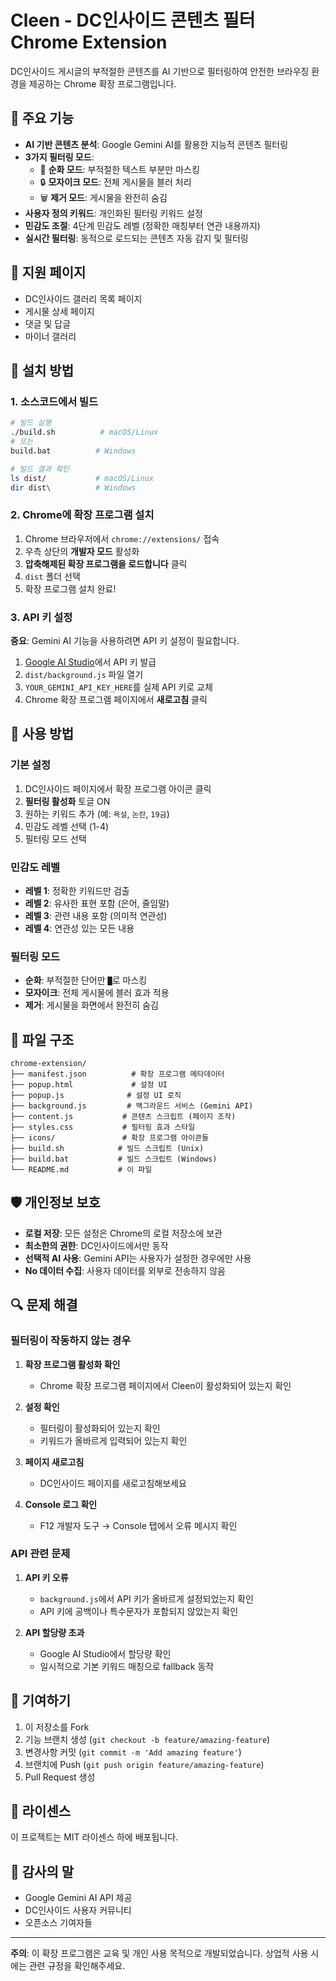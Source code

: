 # Cleen - DC인사이드 콘텐츠 필터 Chrome Extension

DC인사이드 게시글의 부적절한 콘텐츠를 AI 기반으로 필터링하여 안전한 브라우징 환경을 제공하는 Chrome 확장 프로그램입니다.

## 🌟 주요 기능

- **AI 기반 콘텐츠 분석**: Google Gemini AI를 활용한 지능적 콘텐츠 필터링
- **3가지 필터링 모드**:
  - 🌟 **순화 모드**: 부적절한 텍스트 부분만 마스킹
  - 🔒 **모자이크 모드**: 전체 게시물을 블러 처리
  - 🗑️ **제거 모드**: 게시물을 완전히 숨김
- **사용자 정의 키워드**: 개인화된 필터링 키워드 설정
- **민감도 조절**: 4단계 민감도 레벨 (정확한 매칭부터 연관 내용까지)
- **실시간 필터링**: 동적으로 로드되는 콘텐츠 자동 감지 및 필터링

## 🎯 지원 페이지

- DC인사이드 갤러리 목록 페이지
- 게시물 상세 페이지
- 댓글 및 답글
- 마이너 갤러리

## 🚀 설치 방법

### 1. 소스코드에서 빌드

```bash
# 빌드 실행
./build.sh          # macOS/Linux
# 또는
build.bat          # Windows

# 빌드 결과 확인
ls dist/           # macOS/Linux
dir dist\          # Windows
```

### 2. Chrome에 확장 프로그램 설치

1. Chrome 브라우저에서 `chrome://extensions/` 접속
2. 우측 상단의 **개발자 모드** 활성화
3. **압축해제된 확장 프로그램을 로드합니다** 클릭
4. `dist` 폴더 선택
5. 확장 프로그램 설치 완료!

### 3. API 키 설정

**중요**: Gemini AI 기능을 사용하려면 API 키 설정이 필요합니다.

1. [Google AI Studio](https://makersuite.google.com/app/apikey)에서 API 키 발급
2. `dist/background.js` 파일 열기
3. `YOUR_GEMINI_API_KEY_HERE`를 실제 API 키로 교체
4. Chrome 확장 프로그램 페이지에서 **새로고침** 클릭

## 🔧 사용 방법

### 기본 설정

1. DC인사이드 페이지에서 확장 프로그램 아이콘 클릭
2. **필터링 활성화** 토글 ON
3. 원하는 키워드 추가 (예: `욕설`, `논란`, `19금`)
4. 민감도 레벨 선택 (1-4)
5. 필터링 모드 선택

### 민감도 레벨

- **레벨 1**: 정확한 키워드만 검출
- **레벨 2**: 유사한 표현 포함 (은어, 줄임말)
- **레벨 3**: 관련 내용 포함 (의미적 연관성)
- **레벨 4**: 연관성 있는 모든 내용

### 필터링 모드

- **순화**: 부적절한 단어만 `█`로 마스킹
- **모자이크**: 전체 게시물에 블러 효과 적용
- **제거**: 게시물을 화면에서 완전히 숨김

## 📁 파일 구조

```
chrome-extension/
├── manifest.json          # 확장 프로그램 메타데이터
├── popup.html             # 설정 UI
├── popup.js              # 설정 UI 로직
├── background.js         # 백그라운드 서비스 (Gemini API)
├── content.js           # 콘텐츠 스크립트 (페이지 조작)
├── styles.css           # 필터링 효과 스타일
├── icons/               # 확장 프로그램 아이콘들
├── build.sh            # 빌드 스크립트 (Unix)
├── build.bat           # 빌드 스크립트 (Windows)
└── README.md           # 이 파일
```

## 🛡️ 개인정보 보호

- **로컬 저장**: 모든 설정은 Chrome의 로컬 저장소에 보관
- **최소한의 권한**: DC인사이드에서만 동작
- **선택적 AI 사용**: Gemini API는 사용자가 설정한 경우에만 사용
- **No 데이터 수집**: 사용자 데이터를 외부로 전송하지 않음

## 🔍 문제 해결

### 필터링이 작동하지 않는 경우

1. **확장 프로그램 활성화 확인**
   - Chrome 확장 프로그램 페이지에서 Cleen이 활성화되어 있는지 확인

2. **설정 확인**
   - 필터링이 활성화되어 있는지 확인
   - 키워드가 올바르게 입력되어 있는지 확인

3. **페이지 새로고침**
   - DC인사이드 페이지를 새로고침해보세요

4. **Console 로그 확인**
   - F12 개발자 도구 → Console 탭에서 오류 메시지 확인

### API 관련 문제

1. **API 키 오류**
   - `background.js`에서 API 키가 올바르게 설정되었는지 확인
   - API 키에 공백이나 특수문자가 포함되지 않았는지 확인

2. **API 할당량 초과**
   - Google AI Studio에서 할당량 확인
   - 일시적으로 기본 키워드 매칭으로 fallback 동작

## 🤝 기여하기

1. 이 저장소를 Fork
2. 기능 브랜치 생성 (`git checkout -b feature/amazing-feature`)
3. 변경사항 커밋 (`git commit -m 'Add amazing feature'`)
4. 브랜치에 Push (`git push origin feature/amazing-feature`)
5. Pull Request 생성

## 📄 라이센스

이 프로젝트는 MIT 라이센스 하에 배포됩니다.

## 🙏 감사의 말

- Google Gemini AI API 제공
- DC인사이드 사용자 커뮤니티
- 오픈소스 기여자들

---

**주의**: 이 확장 프로그램은 교육 및 개인 사용 목적으로 개발되었습니다. 상업적 사용 시에는 관련 규정을 확인해주세요.